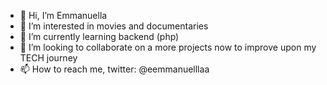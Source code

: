 - 👋 Hi, I’m Emmanuella
- 👀 I’m interested in movies and documentaries
- 🌱 I’m currently learning backend (php)
- 💞️ I’m looking to collaborate on a more projects now to improve upon my TECH journey
- 📫 How to reach me, twitter: @eemmanuelllaa 

<!---
emmanuellaAk/emmanuellaAk is a ✨ special ✨ repository because its `README.md` (this file) appears on your GitHub profile.
You can click the Preview link to take a look at your changes.
--->
